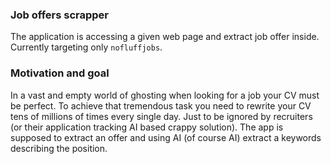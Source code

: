 ### Job offers scrapper
The application is accessing a given web page and extract job offer inside. 
Currently targeting only `nofluffjobs`. 

### Motivation and goal
In a vast and empty world of ghosting when looking for a job your CV must be perfect. 
To achieve that tremendous task you need to rewrite your CV tens of millions of times 
every single day. Just to be ignored by recruiters (or their application tracking AI based 
crappy solution). The app is supposed to extract an offer and using AI (of course AI) extract a keywords
describing the position. 


